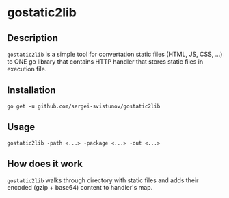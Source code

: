 # gostatic2lib

## Description

`gostatic2lib` is a simple tool for convertation static files (HTML, JS, CSS, ...) to ONE go library that contains HTTP
handler that stores static files in execution file.

## Installation

`go get -u github.com/sergei-svistunov/gostatic2lib`

## Usage

`gostatic2lib -path <...> -package <...> -out <...>`

## How does it work

`gostatic2lib` walks through directory with static files and adds their encoded (gzip + base64) content to handler's map.
